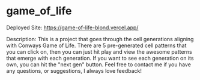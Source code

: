 # game_of_life

Deployed Site: https://game-of-life-blond.vercel.app/

Description: 
This is a project that goes through the cell generations aligning with Conways Game of Life. 
There are 5 pre-generated cell patterns that you can click on, then you can just hit play and view the awesome patterns that emerge with each generation. 
If you want to see each generation on its own, you can hit the "next gen" button. 
Feel free to contact me if you have any questions, or suggestions, I always love feedback! 
